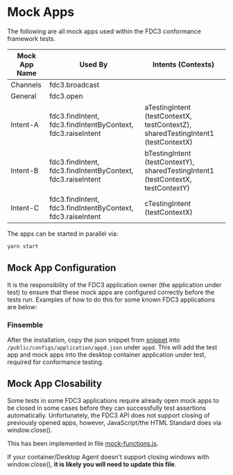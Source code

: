 # Mock Apps

The following are all mock apps used within the FDC3 conformance framework tests.

| Mock App Name | Used By                                                     | Intents (Contexts)                                                               |
| ------------- | ----------------------------------------------------------- | -------------------------------------------------------------------------------- |
| Channels      | fdc3.broadcast                                              |                                                                                  |
| General       | fdc3.open                                                   |                                                                                  |
| Intent-A      | fdc3.findIntent, fdc3.findIntentByContext, fdc3.raiseIntent | aTestingIntent (testContextX, testContextZ), sharedTestingIntent1 (testContextX) |
| Intent-B      | fdc3.findIntent, fdc3.findIntentByContext, fdc3.raiseIntent | bTestingIntent (testContextY), sharedTestingIntent1 (testContextX, testContextY) |
| Intent-C      | fdc3.findIntent, fdc3.findIntentByContext, fdc3.raiseIntent | cTestingIntent (testContextX)                                                    |

The apps can be started in parallel via:

```sh
yarn start
```

## Mock App Configuration

It is the responsibility of the FDC3 application owner (the application under test) to ensure that these mock apps are configured correctly before the tests run. Examples of how to do this for some known FDC3 applications are below:

### Finsemble

After the installation, copy the json snippet from [snippet](./fdc3-app-config-examples/finsemble.app-d-snippet.txt) into `/public/configs/application/appd.json` under `appd`. This will add the test app and mock apps into the desktop container application under test, required for conformance testing.

## Mock App Closability

Some tests in some FDC3 applications require already open mock apps to be closed in some cases before they can successfully test assertions automatically. Unfortunately, the FDC3 API does not support closing of previously opened apps, however, JavaScript/the HTML Standard does via window.close().

This has been implemented in file [mock-functions.js](./mock-functions.js).

If your container/Desktop Agent doesn't support closing windows with window.close(), **it is likely you will need to update this file**.
